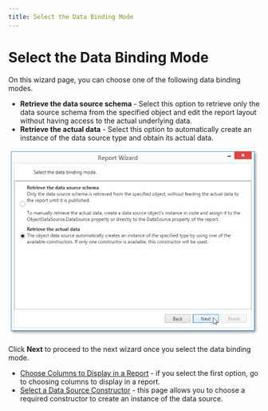 ```yaml
---
title: Select the Data Binding Mode
---
```

# Select the Data Binding Mode
On this wizard page, you can choose one of the following data binding modes.
* **Retrieve the data source schema** - Select this option to retrieve only the data source schema from the specified object and edit the report layout without having access to the actual underlying data.
* **Retrieve the actual data** - Select this option to automatically create an instance of the data source type and obtain its actual data.

![WpfReportWizard_Object_SelectDataBindingMode](../../../../../../images/img122879.png)

Click **Next** to proceed to the next wizard once you select the data binding mode.
* [Choose Columns to Display in a Report](../choose-columns-to-display-in-a-report.md) - if you select the first option, go to choosing columns to display in a report.
* [Select a Data Source Constructor](select-a-data-source-constructor.md) - this page allows you to choose a required constructor to create an instance of the data source.